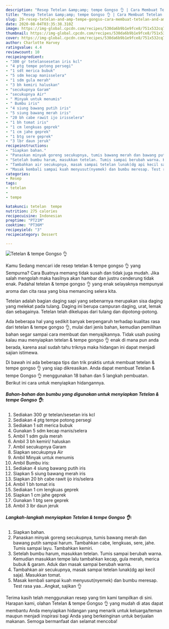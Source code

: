 ```yaml
---
description: "Resep Tetelan &amp;amp; tempe Gongso 👌 | Cara Membuat Tetelan &amp;amp; tempe Gongso 👌 Yang Enak dan Simpel"
title: "Resep Tetelan &amp;amp; tempe Gongso 👌 | Cara Membuat Tetelan &amp;amp; tempe Gongso 👌 Yang Enak dan Simpel"
slug: 29-resep-tetelan-and-amp-tempe-gongso-cara-membuat-tetelan-and-amp-tempe-gongso-yang-enak-dan-simpel
date: 2020-08-04T03:35:38.310Z
image: https://img-global.cpcdn.com/recipes/530da6b9b1e9fce8/751x532cq70/tetelan-tempe-gongso-👌-foto-resep-utama.jpg
thumbnail: https://img-global.cpcdn.com/recipes/530da6b9b1e9fce8/751x532cq70/tetelan-tempe-gongso-👌-foto-resep-utama.jpg
cover: https://img-global.cpcdn.com/recipes/530da6b9b1e9fce8/751x532cq70/tetelan-tempe-gongso-👌-foto-resep-utama.jpg
author: Charlotte Harvey
ratingvalue: 4.4
reviewcount: 10
recipeingredient:
- "300 gr tetelansesetan iris kcl"
- "4 ptg tempe potong persegi"
- "1 sdt merica bubuk"
- "5 sdm kecap manisselera"
- "1 sdm gula merah"
- "3 bh kemiri haluskan"
- "secukupnya Garam"
- "secukupnya Air"
- " Minyak untuk menumis"
- " Bumbu iris"
- "4 siung bawang putih iris"
- "5 siung bawang merah iris"
- "20 bh cabe rawit ijo irisselera"
- "1 bh tomat iris"
- "1 cm lengkuas geprek"
- "1 cm jahe geprek"
- "1 btg sere geprek"
- "3 lbr daun jeruk"
recipeinstructions:
- "Siapkan bahan."
- "Panaskan minyak goreng secukupnya, tumis bawang merah dan bawang putih sampai harum. Tambahkan cabe, lengkuas, sere, jahe. Tumis sampai layu. Tambahkan kemiri."
- "Setelah bumbu harum, masukkan tetelan. Tumis sampai berubah warna. Kemudian masukkan tempe lalu tambahkan kecap, gula merah, merica bubuk &amp; garam. Aduk dan masak sampai berubah warna."
- "Tambahkan air secukupnya, masak sampai tetelan lunak(dg api kecil saja). Masukkan tomat."
- "Masak kembali sampai kuah menyusut(nyemek) dan bumbu meresap. Test rasa yaa...Angkat, sajikan 👌"
categories:
- Resep
tags:
- tetelan
- 
- tempe

katakunci: tetelan  tempe 
nutrition: 275 calories
recipecuisine: Indonesian
preptime: "PT21M"
cooktime: "PT36M"
recipeyield: "3"
recipecategory: Dessert

---
```



![Tetelan &amp; tempe Gongso 👌](https://img-global.cpcdn.com/recipes/530da6b9b1e9fce8/751x532cq70/tetelan-tempe-gongso-👌-foto-resep-utama.jpg)

Kamu Sedang mencari ide resep tetelan &amp; tempe gongso 👌 yang Sempurna? Cara Buatnya memang tidak susah dan tidak juga mudah. Jika salah mengolah maka hasilnya akan hambar dan justru cenderung tidak enak. Padahal tetelan &amp; tempe gongso 👌 yang enak selayaknya mempunyai aroma dan cita rasa yang bisa memancing selera kita.

Tetelan adalah bagian daging sapi yang sebenarnya merupakan sisa daging yang melekat pada tulang. Daging ini berupa campuran daging, urat, lemak dan sebagainya. Tetelan telah dikelupas dari tulang dan dipotong-potong.

Ada beberapa hal yang sedikit banyak berpengaruh terhadap kualitas rasa dari tetelan &amp; tempe gongso 👌, mulai dari jenis bahan, kemudian pemilihan bahan segar sampai cara membuat dan menyajikannya. Tidak usah pusing kalau mau menyiapkan tetelan &amp; tempe gongso 👌 enak di mana pun anda berada, karena asal sudah tahu triknya maka hidangan ini dapat menjadi sajian istimewa.


Di bawah ini ada beberapa tips dan trik praktis untuk membuat tetelan &amp; tempe gongso 👌 yang siap dikreasikan. Anda dapat membuat Tetelan &amp; tempe Gongso 👌 menggunakan 18 bahan dan 5 langkah pembuatan. Berikut ini cara untuk menyiapkan hidangannya.

<!--inarticleads1-->

##### Bahan-bahan dan bumbu yang digunakan untuk menyiapkan Tetelan &amp; tempe Gongso 👌:

1. Sediakan 300 gr tetelan/sesetan iris kcl
1. Sediakan 4 ptg tempe potong persegi
1. Sediakan 1 sdt merica bubuk
1. Gunakan 5 sdm kecap manis/selera
1. Ambil 1 sdm gula merah
1. Ambil 3 bh kemiri/ haluskan
1. Ambil secukupnya Garam
1. Siapkan secukupnya Air
1. Ambil  Minyak untuk menumis
1. Ambil  Bumbu iris:
1. Sediakan 4 siung bawang putih iris
1. Siapkan 5 siung bawang merah iris
1. Siapkan 20 bh cabe rawit ijo iris/selera
1. Ambil 1 bh tomat iris
1. Sediakan 1 cm lengkuas geprek
1. Siapkan 1 cm jahe geprek
1. Gunakan 1 btg sere geprek
1. Ambil 3 lbr daun jeruk




<!--inarticleads2-->

##### Langkah-langkah menyiapkan Tetelan &amp; tempe Gongso 👌:

1. Siapkan bahan.
1. Panaskan minyak goreng secukupnya, tumis bawang merah dan bawang putih sampai harum. Tambahkan cabe, lengkuas, sere, jahe. Tumis sampai layu. Tambahkan kemiri.
1. Setelah bumbu harum, masukkan tetelan. Tumis sampai berubah warna. Kemudian masukkan tempe lalu tambahkan kecap, gula merah, merica bubuk &amp; garam. Aduk dan masak sampai berubah warna.
1. Tambahkan air secukupnya, masak sampai tetelan lunak(dg api kecil saja). Masukkan tomat.
1. Masak kembali sampai kuah menyusut(nyemek) dan bumbu meresap. Test rasa yaa...Angkat, sajikan 👌




Terima kasih telah menggunakan resep yang tim kami tampilkan di sini. Harapan kami, olahan Tetelan &amp; tempe Gongso 👌 yang mudah di atas dapat membantu Anda menyiapkan hidangan yang menarik untuk keluarga/teman maupun menjadi inspirasi bagi Anda yang berkeinginan untuk berjualan makanan. Semoga bermanfaat dan selamat mencoba!
